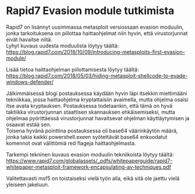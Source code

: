 # Rapid7 Evasion module tutkimista

Rapid7 on lisännyt uusimmassa metasploit versiossaan evasion moduulin, jonka tarkoituksena on piilottaa haittaohjelmat niin hyvin, että virustorjunnat eivät havaitse niitä.  
Lyhyt kuvaus uudesta moduulista löytyy täältä: https://blog.rapid7.com/2018/10/09/introducing-metasploits-first-evasion-module/  
  
Lisää tietoa haittaohjelman piilottamisesta löytyy täältä: https://blog.rapid7.com/2018/05/03/hiding-metasploit-shellcode-to-evade-windows-defender/  
  
Jälkimmäisessä blogi postauksessa käydään hyvin läpi itsekkin miettimääni tekniikkaa, jossa haittaohjelma kryptattaisiin avaimella, mutta ohjelma osaisi itse avata kryptauksen. Postauksessa todetaankin, että tämä on hyvä taktiikka virustorjunnan staattisen skannauksen ehkäisemiseksi, mutta ohjelmaa pyörittäessä virustorjunnat havaitsevat ohjelman käyttäytymisen ja osaavat estää sen.  
Toisena hyvänä pointtina postauksessa oli base64 väärinkäytön määrä, jonka takia kaikki powershell.exeen syötettävät base64 enkoodatut komennot ovat välittömiä red flageja haittaohjelmasta.
  
Tarkempi tekninen kuvaus evasion moduulin tekniikoista löytyy täältä: https://www.rapid7.com/globalassets/_pdfs/whitepaperguide/rapid7-whitepaper-metasploit-framework-encapsulating-av-techniques.pdf  
  
  
Valitettavasti msf5 on toistaiseksi vielä työn alla, eikä sitä ole jaettu vielä yleiseen jakeluun.
  
